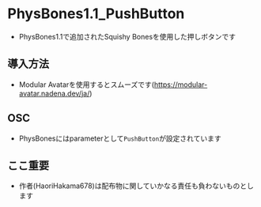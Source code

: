 # PhysBones1.1_PushButton

* PhysBones1.1で追加されたSquishy Bonesを使用した押しボタンです 

## 導入方法
* Modular Avatarを使用するとスムーズです(https://modular-avatar.nadena.dev/ja/)

## OSC
* PhysBonesにはparameterとして`PushButton`が設定されています

## ここ重要
* 作者(HaoriHakama678)は配布物に関していかなる責任も負わないものとします

